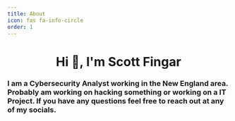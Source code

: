 ```yaml
---
title: About
icon: fas fa-info-circle
order: 1
---
```



<h1 align="center">Hi 👋, I'm Scott Fingar</h1>


<h3 align="left">I am a Cybersecurity Analyst working in the New England area. Probably am working on hacking something or working on a IT Project. If you have any questions feel free to reach out at any of my socials.</h3>


